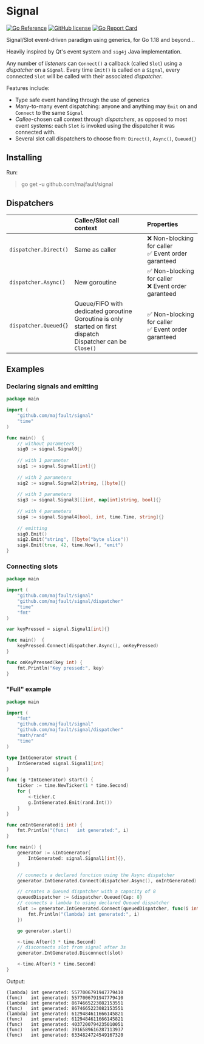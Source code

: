 # Signal

[![Go Reference](https://pkg.go.dev/badge/github.com/majfault/signal)](https://pkg.go.dev/github.com/majfault/signal)
[![GitHub license](https://img.shields.io/github/license/majfault/signal)](https://github.com/majfault/signal/blob/master/LICENSE)
[![Go Report Card](https://goreportcard.com/badge/github.com/majfault/signal)](https://goreportcard.com/report/github.com/majfault/signal)

Signal/Slot event-driven paradigm using generics, for Go 1.18 and beyond...

Heavily inspired by Qt's event system and `sig4j` Java implementation.

Any number of *listeners* can `Connect()` a callback (called `Slot`) using a *dispatcher* on a `Signal`.
Every time `Emit()` is called on a `Signal`, every connected `Slot` will be called with their associated *dispatcher*.

Features include:
- Type safe event handling through the use of generics
- Many-to-many event dispatching: anyone and anything may `Emit` on and `Connect` to the same `Signal`
- *Callee*-chosen call context through *dispatchers*, as opposed to most event systems: each `Slot` is invoked using the dispatcher it was connected with.
- Several slot call dispatchers to choose from: `Direct()`, `Async()`, `Queued{}` 

## Installing

Run:
> go get -u github.com/majfault/signal

## Dispatchers

|                       | Callee/Slot call context                                                                                         | Properties                                           |
|:----------------------|:-----------------------------------------------------------------------------------------------------------------|:-----------------------------------------------------|
| `dispatcher.Direct()` | Same as caller                                                                                                   | ❌ Non-blocking for caller<br>✅ Event order garanteed |
| `dispatcher.Async()`  | New goroutine                                                                                                    | ✅ Non-blocking for caller<br>❌ Event order garanteed |
| `dispatcher.Queued{}` | Queue/FIFO with dedicated goroutine<br>Goroutine is only started on first dispatch<br>Dispatcher can be `Close()`| ✅ Non-blocking for caller<br>✅ Event order garanteed |

## Examples

### Declaring signals and emitting

```go
package main

import (
    "github.com/majfault/signal"
	"time"
)

func main()  {
	// without parameters
    sig0 := signal.Signal0{}
	
	// with 1 parameter
    sig1 := signal.Signal1[int]{}
	
	// with 2 parameters
    sig2 := signal.Signal2[string, []byte]{}
	
	// with 3 parameters
    sig3 := signal.Signal3[[]int, map[int]string, bool]{}
	
	// with 4 parameters
    sig4 := signal.Signal4[bool, int, time.Time, string]{}
	
	// emitting
    sig0.Emit()
    sig2.Emit("string", []byte("byte slice"))
    sig4.Emit(true, 42, time.Now(), "emit")
}
```

### Connecting slots

```go
package main

import (
    "github.com/majfault/signal"
    "github.com/majfault/signal/dispatcher"
    "time"    
    "fmt"
)

var keyPressed = signal.Signal1[int]{} 

func main()  {
    keyPressed.Connect(dispatcher.Async(), onKeyPressed)
}

func onKeyPressed(key int) {
    fmt.Println("Key pressed:", key)
}
```

### "Full" example

```go
package main

import (
	"fmt"
	"github.com/majfault/signal"
	"github.com/majfault/signal/dispatcher"
	"math/rand"
	"time"
)

type IntGenerator struct {
	IntGenerated signal.Signal1[int]
}

func (g *IntGenerator) start() {
	ticker := time.NewTicker(1 * time.Second)
	for {
		<-ticker.C
		g.IntGenerated.Emit(rand.Int())
	}
}

func onIntGenerated(i int) {
	fmt.Println("(func)   int generated:", i)
}

func main() {
	generator := &IntGenerator{
		IntGenerated: signal.Signal1[int]{},
	}

	// connects a declared function using the Async dispatcher
	generator.IntGenerated.Connect(dispatcher.Async(), onIntGenerated)

	// creates a Queued dispatcher with a capacity of 8
	queuedDispatcher := &dispatcher.Queued{Cap: 8}
	// connects a lambda to using declared Queued dispatcher
	slot := generator.IntGenerated.Connect(queuedDispatcher, func(i int) {
		fmt.Println("(lambda) int generated:", i)
	})

	go generator.start()

	<-time.After(3 * time.Second)
	// disconnects slot from signal after 3s
	generator.IntGenerated.Disconnect(slot)

	<-time.After(3 * time.Second)
}
```

Output:

    (lambda) int generated: 5577006791947779410
    (func)   int generated: 5577006791947779410
    (lambda) int generated: 8674665223082153551
    (func)   int generated: 8674665223082153551
    (lambda) int generated: 6129484611666145821
    (func)   int generated: 6129484611666145821
    (func)   int generated: 4037200794235010051
    (func)   int generated: 3916589616287113937
    (func)   int generated: 6334824724549167320